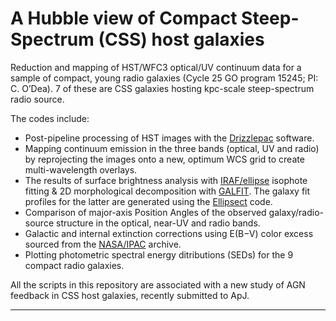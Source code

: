 # A Hubble view of Compact Steep-Spectrum (CSS) host galaxies

Reduction and mapping of HST/WFC3 optical/UV continuum data for a sample of compact, young radio galaxies (Cycle 25 GO program 15245; PI: C. O’Dea). 7 of these are CSS galaxies hosting kpc-scale steep-spectrum radio source.

The codes include:

- Post-pipeline processing of HST images with the [Drizzlepac](https://www.stsci.edu/scientific-community/software/drizzlepac.html) software.
- Mapping continuum emission in the three bands (optical, UV and radio) by reprojecting the images onto a new, optimum WCS grid to create multi-wavelength overlays.
- The results of surface brightness analysis with [IRAF/ellipse](http://stsdas.stsci.edu/documents/SUG/UG_33.html) isophote fitting & 2D morphological decomposition with [GALFIT](https://users.obs.carnegiescience.edu/peng/work/galfit/galfit.html). The galaxy fit profiles for the latter are generated using the [Ellipsect](http://github.com/canorve/EllipSect) code.
- Comparison of major-axis Position Angles of the observed galaxy/radio-source structure in the optical, near-UV and radio bands.
- Galactic and internal extinction corrections using E(B−V) color excess sourced from the [NASA/IPAC](https://irsa.ipac.caltech.edu/applications/DUST/) archive. 
- Plotting photometric spectral energy ditributions (SEDs) for the 9 compact radio galaxies.

All the scripts in this repository are associated with a new study of AGN feedback in CSS host galaxies, recently submitted to ApJ.

------
